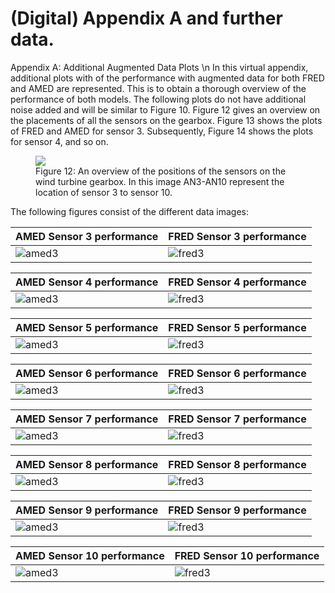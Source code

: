 # (Digital) Appendix A and further data.
Appendix A: Additional Augmented Data Plots \n
In this virtual appendix, additional plots with of the performance with augmented data for both FRED and AMED are
represented. This is to obtain a thorough overview of the performance of both models. The following plots do
not have additional noise added and will be similar to Figure 10. Figure 12 gives an overview on the placements
of all the sensors on the gearbox. Figure 13 shows the plots of FRED and AMED for sensor 3. Subsequently,
Figure 14 shows the plots for sensor 4, and so on.
<figure>
  <img src="Sensor_Positions.png"/>
  <figcaption>Figure 12: An overview of the positions of the sensors on the wind turbine gearbox. In this image AN3-AN10
represent the location of sensor 3 to sensor 10. </figcaption>
</figure>

The following figures consist of the different data images:

AMED Sensor 3 performance | FRED Sensor 3 performance
--- | ---
![amed3](AMED_test_sensor_3_ZER0_noise.png) | ![fred3](FRED_30_test_sensor_3_ZER0_noise.png)

AMED Sensor 4 performance | FRED Sensor 4 performance
--- | ---
![amed3](AMED_test_sensor_4_ZER0_noise.png) | ![fred3](FRED_30_test_sensor_4_ZER0_noise.png)

AMED Sensor 5 performance | FRED Sensor 5 performance
--- | ---
![amed3](AMED_test_sensor_5_ZER0_noise.png) | ![fred3](FRED_30_test_sensor_5_ZER0_noise.png)

AMED Sensor 6 performance | FRED Sensor 6 performance
--- | ---
![amed3](AMED_test_sensor_6_ZER0_noise.png) | ![fred3](FRED_30_test_sensor_6_ZER0_noise.png)

AMED Sensor 7 performance | FRED Sensor 7 performance
--- | ---
![amed3](AMED_test_sensor_7_ZER0_noise.png) | ![fred3](FRED_30_test_sensor_7_ZER0_noise.png)

AMED Sensor 8 performance | FRED Sensor 8 performance
--- | ---
![amed3](AMED_test_sensor_8_ZER0_noise.png) | ![fred3](FRED_30_test_sensor_8_ZER0_noise.png)

AMED Sensor 9 performance | FRED Sensor 9 performance
--- | ---
![amed3](AMED_test_sensor_9_ZER0_noise.png) | ![fred3](FRED_30_test_sensor_9_ZER0_noise.png)

AMED Sensor 10 performance | FRED Sensor 10 performance
--- | ---
![amed3](AMED_test_sensor_10_ZER0_noise.png) | ![fred3](FRED_30_test_sensor_10_ZER0_noise.png)
